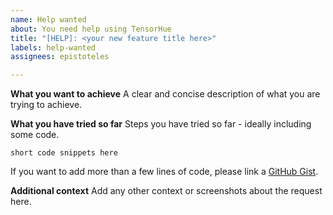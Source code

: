 ```yaml
---
name: Help wanted
about: You need help using TensorHue
title: "[HELP]: <your new feature title here>"
labels: help-wanted
assignees: epistoteles

---
```


**What you want to achieve**
A clear and concise description of what you are trying to achieve.

**What you have tried so far**
Steps you have tried so far - ideally including some code.

```
short code snippets here
```

If you want to add more than a few lines of code, please link a [GitHub Gist](https://gist.github.com/).

**Additional context**
Add any other context or screenshots about the request here.
